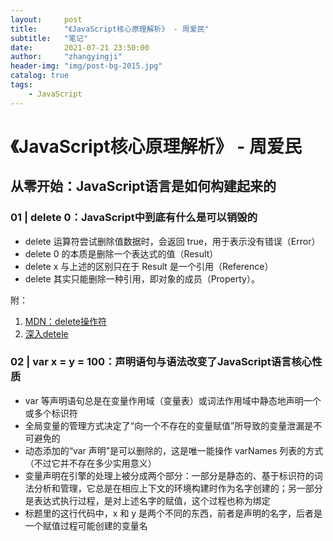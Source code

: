 ```yaml
---
layout:     post
title:      "《JavaScript核心原理解析》 - 周爱民"
subtitle:   "笔记"
date:       2021-07-21 23:50:00
author:     "zhangyingji"
header-img: "img/post-bg-2015.jpg"
catalog: true
tags:
    - JavaScript
---
```


# 《JavaScript核心原理解析》 - 周爱民

## 从零开始：JavaScript语言是如何构建起来的

### 01 | delete 0：JavaScript中到底有什么是可以销毁的

- delete 运算符尝试删除值数据时，会返回 true，用于表示没有错误（Error）
- delete 0 的本质是删除一个表达式的值（Result）
- delete x 与上述的区别只在于 Result 是一个引用（Reference）
- delete 其实只能删除一种引用，即对象的成员（Property）。

附：

1. [MDN：delete操作符](https://developer.mozilla.org/zh-CN/docs/Web/JavaScript/Reference/Operators/delete)
2. [深入detele](https://time.geekbang.org/column/article/164312)

### 02 | var x = y = 100：声明语句与语法改变了JavaScript语言核心性质

- var 等声明语句总是在变量作用域（变量表）或词法作用域中静态地声明一个或多个标识符
- 全局变量的管理方式决定了“向一个不存在的变量赋值”所导致的变量泄漏是不可避免的
- 动态添加的“var 声明”是可以删除的，这是唯一能操作 varNames 列表的方式（不过它并不存在多少实用意义）
- 变量声明在引擎的处理上被分成两个部分：一部分是静态的、基于标识符的词法分析和管理，它总是在相应上下文的环境构建时作为名字创建的；另一部分是表达式执行过程，是对上述名字的赋值，这个过程也称为绑定
- 标题里的这行代码中，x 和 y 是两个不同的东西，前者是声明的名字，后者是一个赋值过程可能创建的变量名